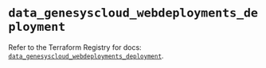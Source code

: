 # `data_genesyscloud_webdeployments_deployment`

Refer to the Terraform Registry for docs: [`data_genesyscloud_webdeployments_deployment`](https://registry.terraform.io/providers/mypurecloud/genesyscloud/1.70.0/docs/data-sources/webdeployments_deployment).
